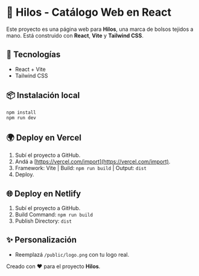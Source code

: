 # 🧶 Hilos - Catálogo Web en React

Este proyecto es una página web para **Hilos**, una marca de bolsos tejidos a mano. Está construido con **React**, **Vite** y **Tailwind CSS**.

## 🚀 Tecnologías

- React + Vite
- Tailwind CSS

## 📦 Instalación local

```bash
npm install
npm run dev
```

## 🌍 Deploy en Vercel

1. Subí el proyecto a GitHub.
2. Andá a [https://vercel.com/import](https://vercel.com/import).
3. Framework: Vite | Build: `npm run build` | Output: `dist`
4. Deploy.

## 🌐 Deploy en Netlify

1. Subí el proyecto a GitHub.
2. Build Command: `npm run build`
3. Publish Directory: `dist`

## ✨ Personalización

- Reemplazá `/public/logo.png` con tu logo real.

Creado con ❤️ para el proyecto **Hilos**.
